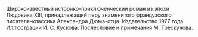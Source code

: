 <!--2015-12-08 21:03:16-->
Широкоизвестный историко-приключенческий роман из эпохи Людовика XIII, принадлежащий перу знаменитого французского писателя-классика Александра Дюма-отца.
    Издательство 1977 года. Иллюстрации И. С. Кускова. Послесловие и примечания М. Трескунова.